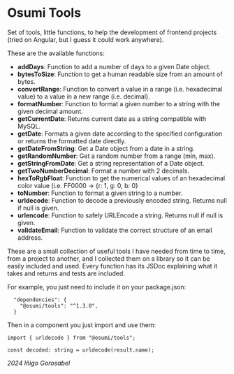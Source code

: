 # Osumi Tools

Set of tools, little functions, to help the development of frontend projects (tried on Angular, but I guess it could work anywhere).

These are the available functions:

-   **addDays**: Function to add a number of days to a given Date object.
-   **bytesToSize**: Function to get a human readable size from an amount of bytes.
-   **convertRange**: Function to convert a value in a range (i.e. hexadecimal value) to a value in a new range (i.e. decimal).
-   **formatNumber**: Function to format a given number to a string with the given decimal amount.
-   **getCurrentDate**: Returns current date as a string compatible with MySQL.
-   **getDate**: Formats a given date according to the specified configuration or returns the formatted date directly.
-   **getDateFromString**: Get a Date object from a date in a string.
-   **getRandomNumber**: Get a random number from a range (min, max).
-   **getStringFromDate**: Get a string representation of a Date object.
-   **getTwoNumberDecimal**: Format a number with 2 decimals.
-   **hexToRgbFloat**: Function to get the numerical values of an hexadecimal color value (i.e. FF0000 -> {r: 1, g: 0, b: 0}
-   **toNumber**: Function to format a given string to a number.
-   **urldecode**: Function to decode a previously encoded string. Returns null if null is given.
-   **urlencode**: Function to safely URLEncode a string. Returns null if null is given.
-   **validateEmail**: Function to validate the correct structure of an email address.

These are a small collection of useful tools I have needed from time to time, from a project to another, and I collected them on a library so it can be easily included and used. Every function has its JSDoc explaining what it takes and returns and tests are included.

For example, you just need to include it on your package.json:

```
  "dependencies": {
    "@osumi/tools": "^1.3.0",
  }
```

Then in a component you just import and use them:

```
import { urldecode } from "@osumi/tools";

const decoded: string = urldecode(result.name);
```

_2024 Iñigo Gorosabel_
